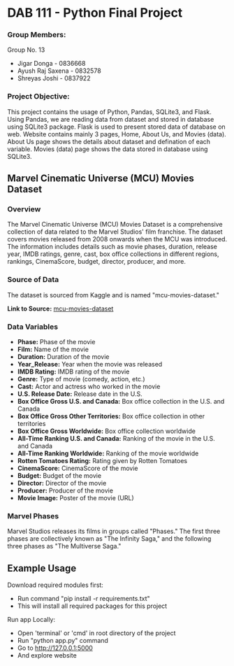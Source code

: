 # DAB 111 - Python Final Project

### Group Members:

Group No. 13

 - Jigar Donga - 0836668
 - Ayush Raj Saxena - 0832578
 - Shreyas Joshi - 0837922
 
### Project Objective:

This project contains the usage of Python, Pandas, SQLite3, and Flask. Using Pandas, we are reading data from dataset and stored in database using SQLite3 package. Flask is used to present stored data of database on web.
Website contains mainly 3 pages, Home, About Us, and Movies (data). About Us page shows the details about dataset and defination of each variable. Movies (data) page shows the data stored in database using SQLite3.

## Marvel Cinematic Universe (MCU) Movies Dataset

### Overview

The Marvel Cinematic Universe (MCU) Movies Dataset is a comprehensive collection of data related to the Marvel Studios' film franchise. The dataset covers movies released from 2008 onwards when the MCU was introduced. The information includes details such as movie phases, duration, release year, IMDB ratings, genre, cast, box office collections in different regions, rankings, CinemaScore, budget, director, producer, and more.

### Source of Data

The dataset is sourced from Kaggle and is named "mcu-movies-dataset."

**Link to Source:** [mcu-movies-dataset](https://www.kaggle.com/datasets/dalepeh/mcu-movies-dataset)

### Data Variables

- **Phase:** Phase of the movie
- **Film:** Name of the movie
- **Duration:** Duration of the movie
- **Year_Release:** Year when the movie was released
- **IMDB Rating:** IMDB rating of the movie
- **Genre:** Type of movie (comedy, action, etc.)
- **Cast:** Actor and actress who worked in the movie
- **U.S. Release Date:** Release date in the U.S.
- **Box Office Gross U.S. and Canada:** Box office collection in the U.S. and Canada
- **Box Office Gross Other Territories:** Box office collection in other territories
- **Box Office Gross Worldwide:** Box office collection worldwide
- **All-Time Ranking U.S. and Canada:** Ranking of the movie in the U.S. and Canada
- **All-Time Ranking Worldwide:** Ranking of the movie worldwide
- **Rotten Tomatoes Rating:** Rating given by Rotten Tomatoes
- **CinemaScore:** CinemaScore of the movie
- **Budget:** Budget of the movie
- **Director:** Director of the movie
- **Producer:** Producer of the movie
- **Movie Image:** Poster of the movie (URL)

### Marvel Phases

Marvel Studios releases its films in groups called "Phases." The first three phases are collectively known as "The Infinity Saga," and the following three phases as "The Multiverse Saga."

## Example Usage
 Download required modules first:

 - Run command "pip install -r requirements.txt"
 - This will install all required packages for this project

 Run app Locally:
 
 - Open 'terminal' or 'cmd' in root directory of the project
 - Run "python app.py" command
 - Go to http://127.0.0.1:5000
 - And explore website
